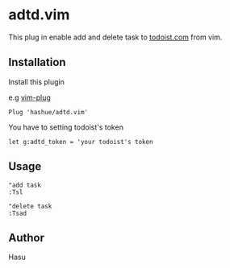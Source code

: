 # adtd.vim
This plug in enable add and delete task to [todoist.com](https://todoist.com/) from vim.

## Installation
Install this plugin

e.g [vim-plug](https://github.com/junegunn/vim-plug)

```
Plug 'hashue/adtd.vim'
```
You have to setting todoist's token
```
let g:adtd_token = 'your todoist's token
```

## Usage
```
"add task
:Tsl

"delete task
:Tsad
```

## Author
Hasu



